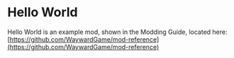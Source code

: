# Hello World

Hello World is an example mod, shown in the Modding Guide, located here: [https://github.com/WaywardGame/mod-reference](https://github.com/WaywardGame/mod-reference)